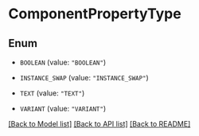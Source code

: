 # ComponentPropertyType

## Enum


* `BOOLEAN` (value: `"BOOLEAN"`)

* `INSTANCE_SWAP` (value: `"INSTANCE_SWAP"`)

* `TEXT` (value: `"TEXT"`)

* `VARIANT` (value: `"VARIANT"`)


[[Back to Model list]](../README.md#documentation-for-models) [[Back to API list]](../README.md#documentation-for-api-endpoints) [[Back to README]](../README.md)


